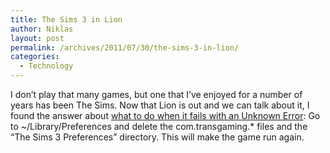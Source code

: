 ```yaml
---
title: The Sims 3 in Lion
author: Niklas
layout: post
permalink: /archives/2011/07/30/the-sims-3-in-lion/
categories:
  - Technology
---
```

I don&#8217;t play that many games, but one that I&#8217;ve enjoyed for a number of years has been The Sims. Now that Lion is out and we can talk about it, I found the answer about [what to do when it fails with an Unknown Error][1]: Go to ~/Library/Preferences and delete the com.transgaming.* files and the &#8220;The Sims 3 Preferences&#8221; directory. This will make the game run again.

 [1]: http://forum.thesims3.com/jforum/posts/list/132714.page